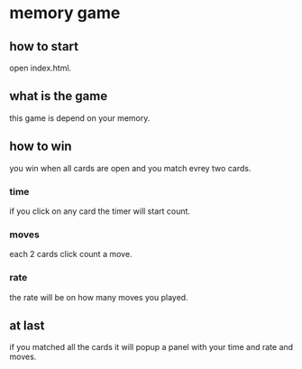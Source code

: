 # memory game 

## how to start

open index.html.



## what is the  game


this game is depend on your memory.


## how to win


you win when all cards are open and you match evrey two cards.

### time
if you click on any card the timer will start count.

### moves
each 2 cards click count a move.
### rate 
the rate will be on how many moves you played. 

## at last
if you matched all the cards it will popup a panel with your time and rate and moves.
